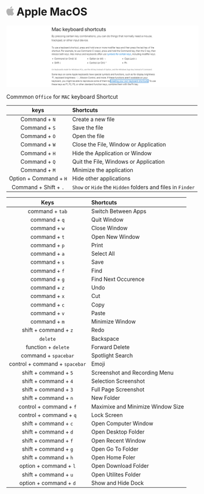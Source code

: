 <h1><img src='Image/AppleLogo.png' width=4%>&nbsp;Apple MacOS</h1>

![MAC](Image/MAC.png)

Commmon `Office` for `MAC` keyboard Shortcut

keys | Shortcuts
:---: | :---
Command + `N` | Create a new file
Command + `S` | Save the file
Command + `O` | Open the file
Command + `W` | Close the File, Window or Application
Command + `H` | Hide the Application or Window
Command + `Q` | Quit the File, Windows or Application
Command + `M` | Minimize the application
Option + Command + `H` | Hide other applications
Command + Shift + `.` | `Show` or `Hide` the `Hidden` folders and files in `Finder`

Keys | Shortcuts 
:---: | :---
command + `tab` | Switch Between Apps
command + `q` | Quit Window
command + `w` | Close Window
command + `t` | Open New Window
command + `p` | Print
command + `a` | Select All
command + `s` | Save
command + `f` | Find
command + `g` | Find Next Occurence
command + `z` | Undo
command + `x` | Cut
command + `c` | Copy
command + `v` | Paste
command + `m` | Minimize Window
shift + command + `z` | Redo 
`delete` | Backspace
function + `delete` | Forward Delete
command + `spacebar` | Spotlight Search
control + command + `spacebar` | Emoji
shift + command + `5` | Screenshot and Recording Menu
shift + command + `4` | Selection Screenshot
shift + command + `3` | Full Page Screenshot
shift + command + `n` | New Folder
control + command + `f` | Maximixe and Minimize Window Size
control + command + `q` | Lock Screen
shift + command + `c` | Open Computer Window
shift + command + `d` | Open Desktop Folder
shift + command + `f` | Open Recent Window
shift + command + `g` | Open Go To Folder
shift + command + `h` | Open Home Foler
option + command + `l` | Open Download Folder
shift + command + `u` | Open Utilites Folder
option + command + `d` | Show and Hide Dock
